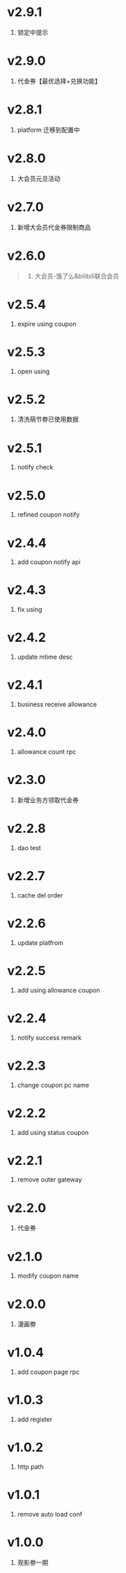 # v2.9.1
1. 锁定中提示 
# v2.9.0
1. 代金券【最优选择+兑换功能】

# v2.8.1
1. platform 迁移到配置中

# v2.8.0
1. 大会员元旦活动

# v2.7.0
1. 新增大会员代金券限制商品

# v2.6.0
> 1. 大会员-饿了么&bilibili联合会员

# v2.5.4
1. expire using coupon

# v2.5.3
1. open using

# v2.5.2
1. 清洗萌节劵已使用数据

# v2.5.1
1. notify check

# v2.5.0
1. refined coupon notify

# v2.4.4
1. add coupon notify api

# v2.4.3
1. fix using

# v2.4.2
1. update mtime desc

# v2.4.1
1. business receive allowance

# v2.4.0
1. allowance count rpc

# v2.3.0
1. 新增业务方领取代金券

# v2.2.8
1. dao test

# v2.2.7
1. cache del order

# v2.2.6
1. update platfrom

# v2.2.5
1. add using allowance coupon

# v2.2.4
1. notify success remark

# v2.2.3
1. change coupon pc name

# v2.2.2
1. add using status coupon

# v2.2.1
1. remove outer gateway

# v2.2.0
1. 代金券

# v2.1.0
1. modify coupon name

# v2.0.0
1. 漫画劵

# v1.0.4
1. add coupon page rpc

# v1.0.3
1. add register

# v1.0.2
1. http path

# v1.0.1
1. remove auto load conf

# v1.0.0
1. 观影劵一期
